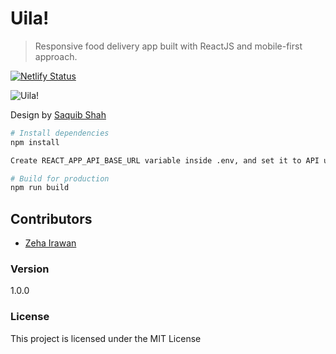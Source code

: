 # Uila!

> Responsive food delivery app built with ReactJS and mobile-first approach.

[![Netlify Status](https://api.netlify.com/api/v1/badges/808e4a62-996f-4481-9f53-fa58a988af4a/deploy-status)](https://app.netlify.com/sites/elegant-jones-65bc7b/deploys)

![Uila!](https://i.imgur.com/4QiroXw.png)

Design by [Saquib Shah](https://dribbble.com/shots/11589829-Kuk-Fresh)

```bash
# Install dependencies
npm install

Create REACT_APP_API_BASE_URL variable inside .env, and set it to API url.

# Build for production
npm run build
```

## Contributors

- [Zeha Irawan](https://github.com/JangkarBumi)

### Version

1.0.0

### License

This project is licensed under the MIT License